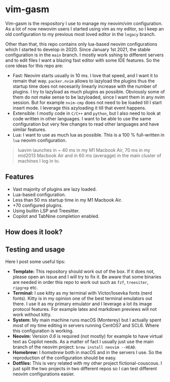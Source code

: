# vim-gasm

Vim-gasm is the respository I use to manage my neovim/vim configuration. As a 
lot of now newovim users I started using vim as my editor, so I keep an old
configuration to my previous most loved editor in the `legacy` branch.

Other than that, this repo contains only lua-based neovim configurations which
I started to develop in 2020. Since January 1st 2021, the stable configuration
is in the `main` branch. I mostly work sshing to different servers and to edit
files I want a blazing fast editor with some IDE features. So the core ideas
for this repo are:
- Fast: Neovim starts usually in 10 ms. I love that speed, and I want it to
remain that way. `packer.nvim` allows to lazyload the plugins thus the startup
time does not necesarily linearly increase with the number of plugins. I try
to lazyload as much plugins as possible. Obviously some of them do not make
sense to be lazyloaded, since I want them in any nvim session. But for example
`nvim-cmp` does not need to be loaded till I start insert mode. I leverage this 
azyloading it till that event happens.
- Extensible: I mostly code in `C/C++` and `python`, but I also need to look
at code written in other languages. I want to be able to use the same
configuration but very few changes to read other languages and have similar
features. 
- Lua: I want to use as much lua as possible. This is a 100 % full-written in 
`lua` neovim configuration.

> luavim launches in ~ 40 ms in my M1 Macbook Air, 70 ms in my mid2013 Macbook
> Air and in 60 ms (averagge) in the main cluster of machines I log in to.

## Features
* Vast majority of plugins are lazy loaded.
* Lua-based configuration.
* Less than 50 ms startup time in my M1 Macbook Air.
* +70 configured plugins.
* Using builtin LSP and Treesitter.
* Copilot and TabNine completion enabled.


## How does it look?


## Testing and usage
Here I post some useful tips:
* **Template:** This repository should work out of the box. If it does not, please open an
issue and I will try to fix it. Be aware that some binaries are needed in order 
this repo to work out such as `fzf`, `treesiter`, `ripgrep` etc.
* **Terminal:** I use kitty as my terminal with Victor/Iosevka fonts (nerd fonts). Kitty is in
my opinion one of the best terminal emulators out there. I use it as my primary 
emulator and I leverage a lot its image protocol features. For example latex and
markdown previews will not work without kitty.
* **System:** My main machine runs macOS (Monterey) but I actually spent most 
of my time editing in servers running CentOS7 and SCL6. Where this configuration
is working.
* **Neovim:** Version *0.6* is required (not mostly) for example to have virtual 
text as Copilot needs. As a matter of fact I usually just use the main branch 
of the neovim project: `brew install neovim --HEAD`.
* **Homebrew:** I *homebrew* both in macOS and in the servers I use. So the 
reproduction of the configuration should be easy.
* **Dotfiles:** This is very related with my other project fictional-couscous.
I just split the two projects in two different repos so I can test different 
neovim configurations easier.
